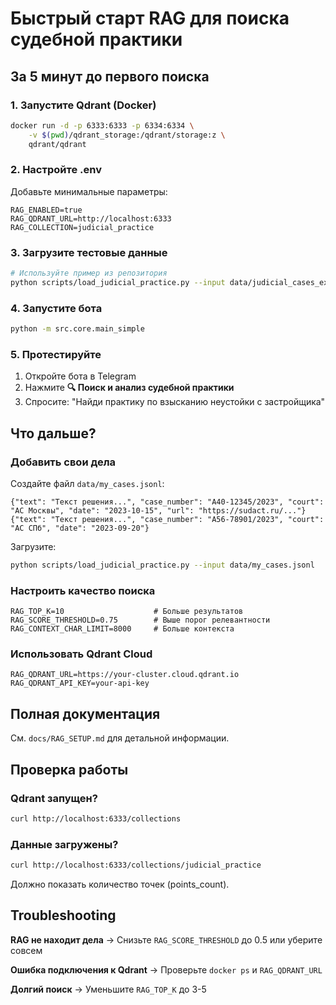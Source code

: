 # Быстрый старт RAG для поиска судебной практики

## За 5 минут до первого поиска

### 1. Запустите Qdrant (Docker)

```bash
docker run -d -p 6333:6333 -p 6334:6334 \
    -v $(pwd)/qdrant_storage:/qdrant/storage:z \
    qdrant/qdrant
```

### 2. Настройте .env

Добавьте минимальные параметры:

```env
RAG_ENABLED=true
RAG_QDRANT_URL=http://localhost:6333
RAG_COLLECTION=judicial_practice
```

### 3. Загрузите тестовые данные

```bash
# Используйте пример из репозитория
python scripts/load_judicial_practice.py --input data/judicial_cases_example.jsonl
```

### 4. Запустите бота

```bash
python -m src.core.main_simple
```

### 5. Протестируйте

1. Откройте бота в Telegram
2. Нажмите **🔍 Поиск и анализ судебной практики**
3. Спросите: "Найди практику по взысканию неустойки с застройщика"

## Что дальше?

### Добавить свои дела

Создайте файл `data/my_cases.jsonl`:

```jsonl
{"text": "Текст решения...", "case_number": "А40-12345/2023", "court": "АС Москвы", "date": "2023-10-15", "url": "https://sudact.ru/..."}
{"text": "Текст решения...", "case_number": "А56-78901/2023", "court": "АС СПб", "date": "2023-09-20"}
```

Загрузите:

```bash
python scripts/load_judicial_practice.py --input data/my_cases.jsonl
```

### Настроить качество поиска

```env
RAG_TOP_K=10                    # Больше результатов
RAG_SCORE_THRESHOLD=0.75        # Выше порог релевантности
RAG_CONTEXT_CHAR_LIMIT=8000     # Больше контекста
```

### Использовать Qdrant Cloud

```env
RAG_QDRANT_URL=https://your-cluster.cloud.qdrant.io
RAG_QDRANT_API_KEY=your-api-key
```

## Полная документация

См. `docs/RAG_SETUP.md` для детальной информации.

## Проверка работы

### Qdrant запущен?

```bash
curl http://localhost:6333/collections
```

### Данные загружены?

```bash
curl http://localhost:6333/collections/judicial_practice
```

Должно показать количество точек (points_count).

## Troubleshooting

**RAG не находит дела** → Снизьте `RAG_SCORE_THRESHOLD` до 0.5 или уберите совсем

**Ошибка подключения к Qdrant** → Проверьте `docker ps` и `RAG_QDRANT_URL`

**Долгий поиск** → Уменьшите `RAG_TOP_K` до 3-5
